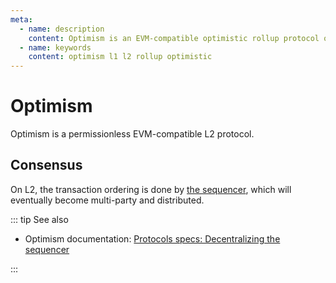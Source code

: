 ```yaml
---
meta:
  - name: description
    content: Optimism is an EVM-compatible optimistic rollup protocol over Ethereum.
  - name: keywords
    content: optimism l1 l2 rollup optimistic
---
```


# Optimism

Optimism is a permissionless EVM-compatible L2 protocol.

## Consensus

On L2, the transaction ordering is done by [the sequencer](https://community.optimism.io/docs/protocol/2-rollup-protocol/#block-production), which will eventually become multi-party and distributed.

::: tip See also

* Optimism documentation: [Protocols specs: Decentralizing the sequencer](https://community.optimism.io/docs/protocol/#decentralizing-the-sequencer)

:::
